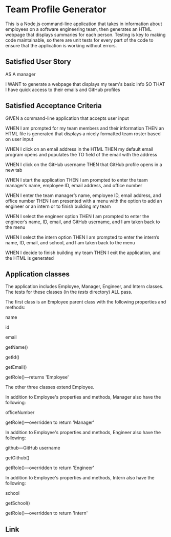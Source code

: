# Team Profile Generator
This is a Node.js command-line application that takes in information about employees on a software engineering team, then generates an HTML webpage that displays summaries for each person. Testing is key to making code maintainable, so there are unit tests for every part of the code to ensure that the application is working without errors.

## Satisfied User Story
AS A manager

I WANT to generate a webpage that displays my team's basic info
SO THAT I have quick access to their emails and GitHub profiles

## Satisfied Acceptance Criteria
GIVEN a command-line application that accepts user input

WHEN I am prompted for my team members and their information
THEN an HTML file is generated that displays a nicely formatted team roster based on user input

WHEN I click on an email address in the HTML
THEN my default email program opens and populates the TO field of the email with the address

WHEN I click on the GitHub username
THEN that GitHub profile opens in a new tab

WHEN I start the application
THEN I am prompted to enter the team manager’s name, employee ID, email address, and office number

WHEN I enter the team manager’s name, employee ID, email address, and office number
THEN I am presented with a menu with the option to add an engineer or an intern or to finish building my team

WHEN I select the engineer option
THEN I am prompted to enter the engineer’s name, ID, email, and GitHub username, and I am taken back to the menu

WHEN I select the intern option
THEN I am prompted to enter the intern’s name, ID, email, and school, and I am taken back to the menu

WHEN I decide to finish building my team
THEN I exit the application, and the HTML is generated

## Application classes
The application includes Employee, Manager, Engineer, and Intern classes. The tests for these classes (in the _tests_ directory) ALL pass.

The first class is an Employee parent class with the following properties and methods:

name

id

email

getName()

getId()

getEmail()

getRole()—returns 'Employee'

The other three classes extend Employee.

In addition to Employee's properties and methods, Manager also have the following:

officeNumber

getRole()—overridden to return 'Manager'

In addition to Employee's properties and methods, Engineer also have the following:

github—GitHub username

getGithub()

getRole()—overridden to return 'Engineer'

In addition to Employee's properties and methods, Intern also have the following:

school

getSchool()

getRole()—overridden to return 'Intern'



 ## Link

